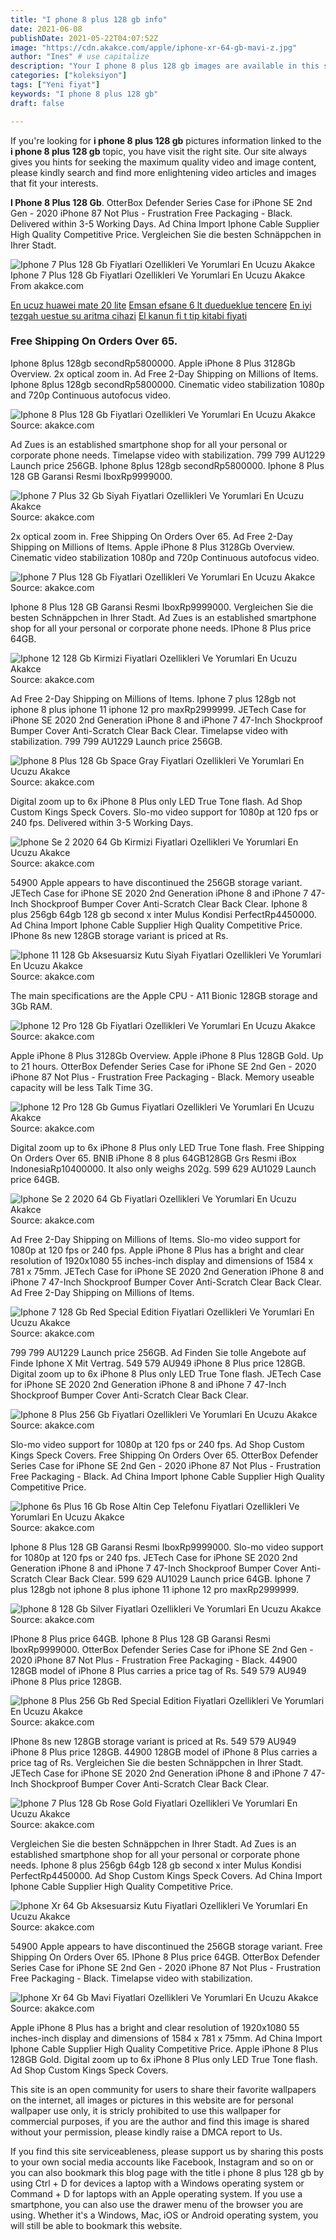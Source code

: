 ```yaml
---
title: "I phone 8 plus 128 gb info"
date: 2021-06-08
publishDate: 2021-05-22T04:07:52Z
image: "https://cdn.akakce.com/apple/iphone-xr-64-gb-mavi-z.jpg"
author: "Ines" # use capitalize
description: "Your I phone 8 plus 128 gb images are available in this site. I phone 8 plus 128 gb are a topic that is being searched for and liked by netizens today. You can Find and Download the I phone 8 plus 128 gb files here. Get all royalty-free photos."
categories: ["koleksiyon"]
tags: ["Yeni fiyat"]
keywords: "I phone 8 plus 128 gb"
draft: false

---
```


If you're looking for **i phone 8 plus 128 gb** pictures information linked to the **i phone 8 plus 128 gb** topic, you have visit the right  site.  Our site always  gives you  hints  for seeking  the maximum  quality video and image  content, please kindly search and find more enlightening video articles and images  that fit your interests.

**I Phone 8 Plus 128 Gb**. OtterBox Defender Series Case for iPhone SE 2nd Gen - 2020 iPhone 87 Not Plus - Frustration Free Packaging - Black. Delivered within 3-5 Working Days. Ad China Import Iphone Cable Supplier High Quality Competitive Price. Vergleichen Sie die besten Schnäppchen in Ihrer Stadt.

![Iphone 7 Plus 128 Gb Fiyatlari Ozellikleri Ve Yorumlari En Ucuzu Akakce](https://iis-akakce.akamaized.net/p.z?%2F%2Fn11scdn%2Eakamaized%2Enet%2Fa1%2F1024%2Felektronik%2Fcep%2Dtelefonu%2Fapple%2Diphone%2D7%2Dplus%2D128%2Dgb%2Dapple%2Dturkiye%2Dgarantili%5F%5F1434955858873828%2Ejpg "Iphone 7 Plus 128 Gb Fiyatlari Ozellikleri Ve Yorumlari En Ucuzu Akakce")
Iphone 7 Plus 128 Gb Fiyatlari Ozellikleri Ve Yorumlari En Ucuzu Akakce From akakce.com

[En ucuz huawei mate 20 lite](/en-ucuz-huawei-mate-20-lite/)
[Emsan efsane 6 lt duedueklue tencere](/emsan-efsane-6-lt-duedueklue-tencere/)
[En iyi tezgah uestue su aritma cihazi](/en-iyi-tezgah-uestue-su-aritma-cihazi/)
[El kanun fi t tip kitabi fiyati](/el-kanun-fi-t-tip-kitabi-fiyati/)



### Free Shipping On Orders Over 65.

Iphone 8plus 128gb secondRp5800000. Apple iPhone 8 Plus 3128Gb Overview. 2x optical zoom in. Ad Free 2-Day Shipping on Millions of Items. Iphone 8plus 128gb secondRp5800000. Cinematic video stabilization 1080p and 720p Continuous autofocus video.


![Iphone 8 Plus 128 Gb Fiyatlari Ozellikleri Ve Yorumlari En Ucuzu Akakce](https://cdn.akakce.com/apple/iphone-8-plus-128-gb-z.jpg "Iphone 8 Plus 128 Gb Fiyatlari Ozellikleri Ve Yorumlari En Ucuzu Akakce")
Source: akakce.com

Ad Zues is an established smartphone shop for all your personal or corporate phone needs. Timelapse video with stabilization. 799 799 AU1229 Launch price 256GB. Iphone 8plus 128gb secondRp5800000. Iphone 8 Plus 128 GB Garansi Resmi IboxRp9999000.

![Iphone 7 Plus 32 Gb Siyah Fiyatlari Ozellikleri Ve Yorumlari En Ucuzu Akakce](https://cdn.akakce.com/apple/iphone-7-plus-32-gb-siyah-z.jpg "Iphone 7 Plus 32 Gb Siyah Fiyatlari Ozellikleri Ve Yorumlari En Ucuzu Akakce")
Source: akakce.com

2x optical zoom in. Free Shipping On Orders Over 65. Ad Free 2-Day Shipping on Millions of Items. Apple iPhone 8 Plus 3128Gb Overview. Cinematic video stabilization 1080p and 720p Continuous autofocus video.

![Iphone 7 Plus 128 Gb Fiyatlari Ozellikleri Ve Yorumlari En Ucuzu Akakce](https://iis-akakce.akamaized.net/p.z?%2F%2Fn11scdn%2Eakamaized%2Enet%2Fa1%2F1024%2Felektronik%2Fcep%2Dtelefonu%2Fapple%2Diphone%2D7%2Dplus%2D128%2Dgb%2Dapple%2Dturkiye%2Dgarantili%5F%5F1434955858873828%2Ejpg "Iphone 7 Plus 128 Gb Fiyatlari Ozellikleri Ve Yorumlari En Ucuzu Akakce")
Source: akakce.com

 Iphone 8 Plus 128 GB Garansi Resmi IboxRp9999000. Vergleichen Sie die besten Schnäppchen in Ihrer Stadt. Ad Zues is an established smartphone shop for all your personal or corporate phone needs. IPhone 8 Plus price 64GB.

![Iphone 12 128 Gb Kirmizi Fiyatlari Ozellikleri Ve Yorumlari En Ucuzu Akakce](https://cdn.akakce.com/apple/iphone-12-128-gb-kirmizi-z.jpg "Iphone 12 128 Gb Kirmizi Fiyatlari Ozellikleri Ve Yorumlari En Ucuzu Akakce")
Source: akakce.com

Ad Free 2-Day Shipping on Millions of Items. Iphone 7 plus 128gb not iphone 8 plus iphone 11 iphone 12 pro maxRp2999999. JETech Case for iPhone SE 2020 2nd Generation iPhone 8 and iPhone 7 47-Inch Shockproof Bumper Cover Anti-Scratch Clear Back Clear. Timelapse video with stabilization. 799 799 AU1229 Launch price 256GB.

![Iphone 8 Plus 128 Gb Space Gray Fiyatlari Ozellikleri Ve Yorumlari En Ucuzu Akakce](https://cdn.akakce.com/apple/iphone-8-plus-128-gb-space-gray-z.jpg "Iphone 8 Plus 128 Gb Space Gray Fiyatlari Ozellikleri Ve Yorumlari En Ucuzu Akakce")
Source: akakce.com

 Digital zoom up to 6x iPhone 8 Plus only LED True Tone flash. Ad Shop Custom Kings Speck Covers. Slo-mo video support for 1080p at 120 fps or 240 fps. Delivered within 3-5 Working Days.

![Iphone Se 2 2020 64 Gb Kirmizi Fiyatlari Ozellikleri Ve Yorumlari En Ucuzu Akakce](https://cdn.akakce.com/apple/iphone-se-2-2020-64-gb-kirmizi-z.jpg "Iphone Se 2 2020 64 Gb Kirmizi Fiyatlari Ozellikleri Ve Yorumlari En Ucuzu Akakce")
Source: akakce.com

54900 Apple appears to have discontinued the 256GB storage variant. JETech Case for iPhone SE 2020 2nd Generation iPhone 8 and iPhone 7 47-Inch Shockproof Bumper Cover Anti-Scratch Clear Back Clear. Iphone 8 plus 256gb 64gb 128 gb second x inter Mulus Kondisi PerfectRp4450000. Ad China Import Iphone Cable Supplier High Quality Competitive Price. IPhone 8s new 128GB storage variant is priced at Rs.

![Iphone 11 128 Gb Aksesuarsiz Kutu Siyah Fiyatlari Ozellikleri Ve Yorumlari En Ucuzu Akakce](https://cdn.akakce.com/apple/iphone-11-128-gb-aksesuarsiz-kutu-siyah-z.jpg "Iphone 11 128 Gb Aksesuarsiz Kutu Siyah Fiyatlari Ozellikleri Ve Yorumlari En Ucuzu Akakce")
Source: akakce.com

The main specifications are the Apple CPU - A11 Bionic 128GB storage and 3Gb RAM. 

![Iphone 12 Pro 128 Gb Fiyatlari Ozellikleri Ve Yorumlari En Ucuzu Akakce](https://cdn.akakce.com/apple/iphone-12-pro-128-gb-z.jpg "Iphone 12 Pro 128 Gb Fiyatlari Ozellikleri Ve Yorumlari En Ucuzu Akakce")
Source: akakce.com

Apple iPhone 8 Plus 3128Gb Overview. Apple iPhone 8 Plus 128GB Gold. Up to 21 hours. OtterBox Defender Series Case for iPhone SE 2nd Gen - 2020 iPhone 87 Not Plus - Frustration Free Packaging - Black. Memory useable capacity will be less Talk Time 3G.

![Iphone 12 Pro 128 Gb Gumus Fiyatlari Ozellikleri Ve Yorumlari En Ucuzu Akakce](https://cdn.akakce.com/apple/iphone-12-pro-128-gb-gumus-z.jpg "Iphone 12 Pro 128 Gb Gumus Fiyatlari Ozellikleri Ve Yorumlari En Ucuzu Akakce")
Source: akakce.com

Digital zoom up to 6x iPhone 8 Plus only LED True Tone flash. Free Shipping On Orders Over 65. BNIB iPhone 8 8 plus 64GB128GB Grs Resmi iBox IndonesiaRp10400000. It also only weighs 202g. 599 629 AU1029 Launch price 64GB.

![Iphone Se 2 2020 64 Gb Fiyatlari Ozellikleri Ve Yorumlari En Ucuzu Akakce](https://cdn.akakce.com/apple/iphone-se-2-2020-64-gb-z.jpg "Iphone Se 2 2020 64 Gb Fiyatlari Ozellikleri Ve Yorumlari En Ucuzu Akakce")
Source: akakce.com

Ad Free 2-Day Shipping on Millions of Items. Slo-mo video support for 1080p at 120 fps or 240 fps. Apple iPhone 8 Plus has a bright and clear resolution of 1920x1080 55 inches-inch display and dimensions of 1584 x 781 x 75mm. JETech Case for iPhone SE 2020 2nd Generation iPhone 8 and iPhone 7 47-Inch Shockproof Bumper Cover Anti-Scratch Clear Back Clear. Ad Free 2-Day Shipping on Millions of Items.

![Iphone 7 128 Gb Red Special Edition Fiyatlari Ozellikleri Ve Yorumlari En Ucuzu Akakce](https://cdn.akakce.com/apple/iphone-7-128-gb-red-special-edition-z.jpg "Iphone 7 128 Gb Red Special Edition Fiyatlari Ozellikleri Ve Yorumlari En Ucuzu Akakce")
Source: akakce.com

799 799 AU1229 Launch price 256GB. Ad Finden Sie tolle Angebote auf Finde Iphone X Mit Vertrag. 549 579 AU949 iPhone 8 Plus price 128GB. Digital zoom up to 6x iPhone 8 Plus only LED True Tone flash. JETech Case for iPhone SE 2020 2nd Generation iPhone 8 and iPhone 7 47-Inch Shockproof Bumper Cover Anti-Scratch Clear Back Clear.

![Iphone 8 Plus 256 Gb Fiyatlari Ozellikleri Ve Yorumlari En Ucuzu Akakce](https://iis-akakce.akamaized.net/p.z?%2F%2Fproductimages%2Ehepsiburada%2Enet%2Fs%2F31%2F600%2F10352776282162%2Ejpg "Iphone 8 Plus 256 Gb Fiyatlari Ozellikleri Ve Yorumlari En Ucuzu Akakce")
Source: akakce.com

Slo-mo video support for 1080p at 120 fps or 240 fps. Ad Shop Custom Kings Speck Covers. Free Shipping On Orders Over 65. OtterBox Defender Series Case for iPhone SE 2nd Gen - 2020 iPhone 87 Not Plus - Frustration Free Packaging - Black. Ad China Import Iphone Cable Supplier High Quality Competitive Price.

![Iphone 6s Plus 16 Gb Rose Altin Cep Telefonu Fiyatlari Ozellikleri Ve Yorumlari En Ucuzu Akakce](https://cdn.akakce.com/apple/iphone-6s-plus-16-gb-rose-altin-z.jpg "Iphone 6s Plus 16 Gb Rose Altin Cep Telefonu Fiyatlari Ozellikleri Ve Yorumlari En Ucuzu Akakce")
Source: akakce.com

Iphone 8 Plus 128 GB Garansi Resmi IboxRp9999000. Slo-mo video support for 1080p at 120 fps or 240 fps. JETech Case for iPhone SE 2020 2nd Generation iPhone 8 and iPhone 7 47-Inch Shockproof Bumper Cover Anti-Scratch Clear Back Clear. 599 629 AU1029 Launch price 64GB. Iphone 7 plus 128gb not iphone 8 plus iphone 11 iphone 12 pro maxRp2999999.

![Iphone 8 128 Gb Silver Fiyatlari Ozellikleri Ve Yorumlari En Ucuzu Akakce](https://cdn.akakce.com/apple/iphone-8-128-gb-silver-z.jpg "Iphone 8 128 Gb Silver Fiyatlari Ozellikleri Ve Yorumlari En Ucuzu Akakce")
Source: akakce.com

IPhone 8 Plus price 64GB. Iphone 8 Plus 128 GB Garansi Resmi IboxRp9999000. OtterBox Defender Series Case for iPhone SE 2nd Gen - 2020 iPhone 87 Not Plus - Frustration Free Packaging - Black. 44900 128GB model of iPhone 8 Plus carries a price tag of Rs. 549 579 AU949 iPhone 8 Plus price 128GB.

![Iphone 8 Plus 256 Gb Red Special Edition Fiyatlari Ozellikleri Ve Yorumlari En Ucuzu Akakce](https://cdn.akakce.com/apple/iphone-8-plus-256-gb-red-special-edition-z.jpg "Iphone 8 Plus 256 Gb Red Special Edition Fiyatlari Ozellikleri Ve Yorumlari En Ucuzu Akakce")
Source: akakce.com

IPhone 8s new 128GB storage variant is priced at Rs. 549 579 AU949 iPhone 8 Plus price 128GB. 44900 128GB model of iPhone 8 Plus carries a price tag of Rs. Vergleichen Sie die besten Schnäppchen in Ihrer Stadt. JETech Case for iPhone SE 2020 2nd Generation iPhone 8 and iPhone 7 47-Inch Shockproof Bumper Cover Anti-Scratch Clear Back Clear.

![Iphone 7 Plus 128 Gb Rose Gold Fiyatlari Ozellikleri Ve Yorumlari En Ucuzu Akakce](https://cdn.akakce.com/apple/iphone-7-plus-128-gb-rose-gold-z.jpg "Iphone 7 Plus 128 Gb Rose Gold Fiyatlari Ozellikleri Ve Yorumlari En Ucuzu Akakce")
Source: akakce.com

Vergleichen Sie die besten Schnäppchen in Ihrer Stadt. Ad Zues is an established smartphone shop for all your personal or corporate phone needs. Iphone 8 plus 256gb 64gb 128 gb second x inter Mulus Kondisi PerfectRp4450000. Ad Shop Custom Kings Speck Covers. Ad China Import Iphone Cable Supplier High Quality Competitive Price.

![Iphone Xr 64 Gb Aksesuarsiz Kutu Fiyatlari Ozellikleri Ve Yorumlari En Ucuzu Akakce](https://cdn.akakce.com/apple/iphone-xr-64-gb-aksesuarsiz-kutu-z.jpg "Iphone Xr 64 Gb Aksesuarsiz Kutu Fiyatlari Ozellikleri Ve Yorumlari En Ucuzu Akakce")
Source: akakce.com

54900 Apple appears to have discontinued the 256GB storage variant. Free Shipping On Orders Over 65. IPhone 8 Plus price 64GB. OtterBox Defender Series Case for iPhone SE 2nd Gen - 2020 iPhone 87 Not Plus - Frustration Free Packaging - Black. Timelapse video with stabilization.

![Iphone Xr 64 Gb Mavi Fiyatlari Ozellikleri Ve Yorumlari En Ucuzu Akakce](https://cdn.akakce.com/apple/iphone-xr-64-gb-mavi-z.jpg "Iphone Xr 64 Gb Mavi Fiyatlari Ozellikleri Ve Yorumlari En Ucuzu Akakce")
Source: akakce.com

Apple iPhone 8 Plus has a bright and clear resolution of 1920x1080 55 inches-inch display and dimensions of 1584 x 781 x 75mm. Ad China Import Iphone Cable Supplier High Quality Competitive Price. Apple iPhone 8 Plus 128GB Gold. Digital zoom up to 6x iPhone 8 Plus only LED True Tone flash. Ad Shop Custom Kings Speck Covers.

This site is an open community for users to share their favorite wallpapers on the internet, all images or pictures in this website are for personal wallpaper use only, it is stricly prohibited to use this wallpaper for commercial purposes, if you are the author and find this image is shared without your permission, please kindly raise a DMCA report to Us.

If you find this site serviceableness, please support us by sharing this posts to your own social media accounts like Facebook, Instagram and so on or you can also bookmark this blog page with the title i phone 8 plus 128 gb by using Ctrl + D for devices a laptop with a Windows operating system or Command + D for laptops with an Apple operating system. If you use a smartphone, you can also use the drawer menu of the browser you are using. Whether it's a Windows, Mac, iOS or Android operating system, you will still be able to bookmark this website.
